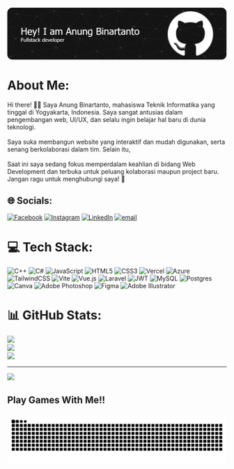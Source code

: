 ![anungbinartanto](github-header-image.png)

# About Me:
Hi there! 👋🏻 Saya Anung Binartanto, mahasiswa Teknik Informatika yang tinggal di Yogyakarta, Indonesia. Saya sangat antusias dalam pengembangan web, UI/UX, dan selalu ingin belajar hal baru di dunia teknologi.<br><br>Saya suka membangun website yang interaktif dan mudah digunakan, serta senang berkolaborasi dalam tim. Selain itu,<br><br>Saat ini saya sedang fokus memperdalam keahlian di bidang Web Development dan terbuka untuk peluang kolaborasi maupun project baru. Jangan ragu untuk menghubungi saya! 🚀


## 🌐 Socials:
[![Facebook](https://img.shields.io/badge/Facebook-%231877F2.svg?logo=Facebook&logoColor=white)](https://facebook.com/anungbinartanto) [![Instagram](https://img.shields.io/badge/Instagram-%23E4405F.svg?logo=Instagram&logoColor=white)](https://instagram.com/anung.binartanto) [![LinkedIn](https://img.shields.io/badge/LinkedIn-%230077B5.svg?logo=linkedin&logoColor=white)](https://linkedin.com/in/AnungBinartanto) [![email](https://img.shields.io/badge/Email-D14836?logo=gmail&logoColor=white)](mailto:anungbinastanto@gmail.com) 

# 💻 Tech Stack:
![C++](https://img.shields.io/badge/c++-%2300599C.svg?style=for-the-badge&logo=c%2B%2B&logoColor=white) ![C#](https://img.shields.io/badge/c%23-%23239120.svg?style=for-the-badge&logo=csharp&logoColor=white) ![JavaScript](https://img.shields.io/badge/javascript-%23323330.svg?style=for-the-badge&logo=javascript&logoColor=%23F7DF1E) ![HTML5](https://img.shields.io/badge/html5-%23E34F26.svg?style=for-the-badge&logo=html5&logoColor=white) ![CSS3](https://img.shields.io/badge/css3-%231572B6.svg?style=for-the-badge&logo=css3&logoColor=white) ![Vercel](https://img.shields.io/badge/vercel-%23000000.svg?style=for-the-badge&logo=vercel&logoColor=white) ![Azure](https://img.shields.io/badge/azure-%230072C6.svg?style=for-the-badge&logo=microsoftazure&logoColor=white) ![TailwindCSS](https://img.shields.io/badge/tailwindcss-%2338B2AC.svg?style=for-the-badge&logo=tailwind-css&logoColor=white) ![Vite](https://img.shields.io/badge/vite-%23646CFF.svg?style=for-the-badge&logo=vite&logoColor=white) ![Vue.js](https://img.shields.io/badge/vue.js-%2335495e.svg?style=for-the-badge&logo=vuedotjs&logoColor=%234FC08D) ![Laravel](https://img.shields.io/badge/laravel-%23FF2D20.svg?style=for-the-badge&logo=laravel&logoColor=white) ![JWT](https://img.shields.io/badge/JWT-black?style=for-the-badge&logo=JSON%20web%20tokens) ![MySQL](https://img.shields.io/badge/mysql-4479A1.svg?style=for-the-badge&logo=mysql&logoColor=white) ![Postgres](https://img.shields.io/badge/postgres-%23316192.svg?style=for-the-badge&logo=postgresql&logoColor=white) ![Canva](https://img.shields.io/badge/Canva-%2300C4CC.svg?style=for-the-badge&logo=Canva&logoColor=white) ![Adobe Photoshop](https://img.shields.io/badge/adobe%20photoshop-%2331A8FF.svg?style=for-the-badge&logo=adobe%20photoshop&logoColor=white) ![Figma](https://img.shields.io/badge/figma-%23F24E1E.svg?style=for-the-badge&logo=figma&logoColor=white) ![Adobe Illustrator](https://img.shields.io/badge/adobe%20illustrator-%23FF9A00.svg?style=for-the-badge&logo=adobe%20illustrator&logoColor=white)
# 📊 GitHub Stats:
![](https://github-readme-stats.vercel.app/api?username=anungbinartantoo&theme=gotham&hide_border=false&include_all_commits=true&count_private=true)<br/>
![](https://nirzak-streak-stats.vercel.app/?user=anungbinartantoo&theme=gotham&hide_border=false)<br/>
![](https://github-readme-stats.vercel.app/api/top-langs/?username=anungbinartantoo&theme=gotham&hide_border=false&include_all_commits=true&count_private=true&layout=compact)

---
[![](https://visitcount.itsvg.in/api?id=anungbinartantoo&icon=0&color=0)](https://visitcount.itsvg.in)

<!-- Proudly created with GPRM ( https://gprm.itsvg.in ) -->
<h2 align="left">Play Games With Me!!</h2>

###


###

<img src="https://raw.githubusercontent.com/anungbinartantoo/anungbinartantoo/output/snake.svg" alt="Snake animation" />

###